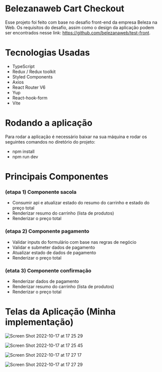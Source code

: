 # Belezanaweb Cart Checkout

Esse projeto foi feito com base no desafio front-end da empresa Beleza na Web. Os requisitos do desafio, assim como o design da aplicação podem ser encontrados nesse link: https://github.com/belezanaweb/test-front.

# Tecnologias Usadas

- TypeScript
- Redux / Redux toolkit
- Styled Components
- Axios
- React Router V6
- Yup
- React-hook-form
- Vite

# Rodando a aplicação

Para rodar a aplicação é necessário baixar na sua máquina e rodar os seguintes comandos no diretório do projeto:

- npm install
- npm run dev

# Principais Componentes

### (etapa 1) Componente sacola

- Consumir api e atualizar estado do resumo do carrinho e estado do preço total
- Renderizar resumo do carrinho (lista de produtos)
- Renderizar o preço total

### (etapa 2) Componente pagamento

- Validar inputs do formulário com base nas regras de negócio
- Validar e submeter dados de pagamento
- Atualizar estado de dados de pagamento
- Renderizar o preço total

### (etata 3) Componente confirmação

- Renderizar dados de pagamento
- Renderizar resumo do carrinho (lista de produtos)
- Renderizar o preço total

# Telas da Aplicação (Minha implementação)

![Screen Shot 2022-10-17 at 17 25 29](https://user-images.githubusercontent.com/90735982/196276648-148184ae-17fa-4f9d-9292-00c8564ecd24.png)

![Screen Shot 2022-10-17 at 17 25 45](https://user-images.githubusercontent.com/90735982/196276804-a3d773ac-6b14-4eea-8d5a-7e7455246531.png)

![Screen Shot 2022-10-17 at 17 27 17](https://user-images.githubusercontent.com/90735982/196276883-953a7dad-c308-4d58-b506-d203272324e1.png)

![Screen Shot 2022-10-17 at 17 27 29](https://user-images.githubusercontent.com/90735982/196276950-3c0773ab-2aa8-49b9-97c9-b0e4892eb3cd.png)

